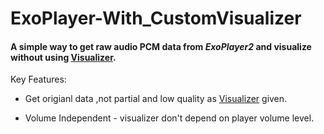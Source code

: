 # ExoPlayer-With_CustomVisualizer

#### A simple way to get raw audio PCM data from *ExoPlayer2* and visualize without using [Visualizer]( https://developer.android.com/reference/android/media/audiofx/Visualizer). 

Key Features:

* Get origianl data ,not partial and low quality as [Visualizer]( https://developer.android.com/reference/android/media/audiofx/Visualizer) given.

* Volume Independent - visualizer don't depend on player volume level.
